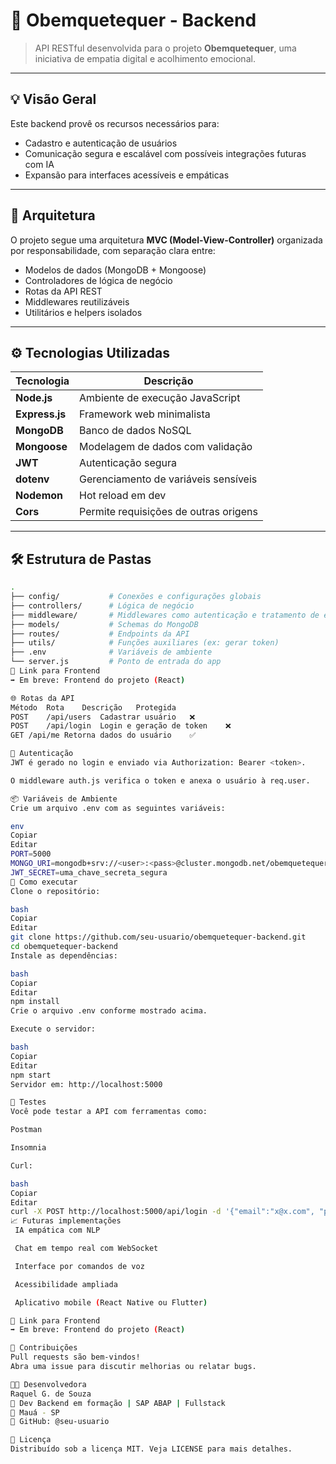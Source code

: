 # 🌼 Obemquetequer - Backend

> API RESTful desenvolvida para o projeto **Obemquetequer**, uma iniciativa de empatia digital e acolhimento emocional.

---

## 💡 Visão Geral

Este backend provê os recursos necessários para:
- Cadastro e autenticação de usuários
- Comunicação segura e escalável com possíveis integrações futuras com IA
- Expansão para interfaces acessíveis e empáticas

---

## 🧠 Arquitetura

O projeto segue uma arquitetura **MVC (Model-View-Controller)** organizada por responsabilidade, com separação clara entre:
- Modelos de dados (MongoDB + Mongoose)
- Controladores de lógica de negócio
- Rotas da API REST
- Middlewares reutilizáveis
- Utilitários e helpers isolados

---

## ⚙️ Tecnologias Utilizadas

| Tecnologia | Descrição |
|------------|-----------|
| **Node.js** | Ambiente de execução JavaScript |
| **Express.js** | Framework web minimalista |
| **MongoDB** | Banco de dados NoSQL |
| **Mongoose** | Modelagem de dados com validação |
| **JWT** | Autenticação segura |
| **dotenv** | Gerenciamento de variáveis sensíveis |
| **Nodemon** | Hot reload em dev |
| **Cors** | Permite requisições de outras origens |

---

## 🛠️ Estrutura de Pastas

```bash
.
├── config/           # Conexões e configurações globais
├── controllers/      # Lógica de negócio
├── middleware/       # Middlewares como autenticação e tratamento de erro
├── models/           # Schemas do MongoDB
├── routes/           # Endpoints da API
├── utils/            # Funções auxiliares (ex: gerar token)
├── .env              # Variáveis de ambiente
└── server.js         # Ponto de entrada do app
📁 Link para Frontend
➡️ Em breve: Frontend do projeto (React)

🌐 Rotas da API
Método	Rota	Descrição	Protegida
POST	/api/users	Cadastrar usuário	❌
POST	/api/login	Login e geração de token	❌
GET	/api/me	Retorna dados do usuário	✅

🔐 Autenticação
JWT é gerado no login e enviado via Authorization: Bearer <token>.

O middleware auth.js verifica o token e anexa o usuário à req.user.

📦 Variáveis de Ambiente
Crie um arquivo .env com as seguintes variáveis:

env
Copiar
Editar
PORT=5000
MONGO_URI=mongodb+srv://<user>:<pass>@cluster.mongodb.net/obemquetequer
JWT_SECRET=uma_chave_secreta_segura
🚀 Como executar
Clone o repositório:

bash
Copiar
Editar
git clone https://github.com/seu-usuario/obemquetequer-backend.git
cd obemquetequer-backend
Instale as dependências:

bash
Copiar
Editar
npm install
Crie o arquivo .env conforme mostrado acima.

Execute o servidor:

bash
Copiar
Editar
npm start
Servidor em: http://localhost:5000

🧪 Testes
Você pode testar a API com ferramentas como:

Postman

Insomnia

Curl:

bash
Copiar
Editar
curl -X POST http://localhost:5000/api/login -d '{"email":"x@x.com", "password":"123"}' -H "Content-Type: application/json"
📈 Futuras implementações
 IA empática com NLP

 Chat em tempo real com WebSocket

 Interface por comandos de voz

 Acessibilidade ampliada

 Aplicativo mobile (React Native ou Flutter)

📁 Link para Frontend
➡️ Em breve: Frontend do projeto (React)

🤝 Contribuições
Pull requests são bem-vindos!
Abra uma issue para discutir melhorias ou relatar bugs.

🧑‍💻 Desenvolvedora
Raquel G. de Souza
💼 Dev Backend em formação | SAP ABAP | Fullstack
📍 Mauá - SP
🔗 GitHub: @seu-usuario

📄 Licença
Distribuído sob a licença MIT. Veja LICENSE para mais detalhes.